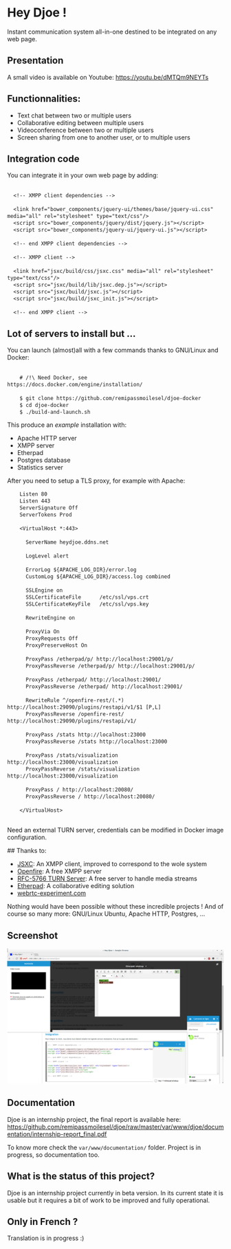 # Hey Djoe !

Instant communication system all-in-one destined to be integrated on any web page.

## Presentation

A small video is available on Youtube: https://youtu.be/dMTQm9NEYTs

## Functionnalities:
* Text chat between two or multiple users
* Collaborative editing between multiple users
* Videoconference between two or multiple users
* Screen sharing from one to another user, or to multiple users

## Integration code

You can integrate it in your own web page by adding:

```

  <!-- XMPP client dependencies -->

  <link href="bower_components/jquery-ui/themes/base/jquery-ui.css" media="all" rel="stylesheet" type="text/css"/>
  <script src="bower_components/jquery/dist/jquery.js"></script>
  <script src="bower_components/jquery-ui/jquery-ui.js"></script>

  <!-- end XMPP client dependencies -->

  <!-- XMPP client -->

  <link href="jsxc/build/css/jsxc.css" media="all" rel="stylesheet" type="text/css"/>
  <script src="jsxc/build/lib/jsxc.dep.js"></script>
  <script src="jsxc/build/jsxc.js"></script>
  <script src="jsxc/build/jsxc_init.js"></script>

  <!-- end XMPP client -->

```

## Lot of servers to install but ... 

You can launch (almost)all with a few commands thanks to GNU/Linux and Docker:

```

    # /!\ Need Docker, see https://docs.docker.com/engine/installation/
    
    $ git clone https://github.com/remipassmoilesel/djoe-docker
    $ cd djoe-docker
    $ ./build-and-launch.sh

```

This produce an *example* installation with:

* Apache HTTP server
* XMPP server
* Etherpad 
* Postgres database
* Statistics server

After you need to setup a TLS proxy, for example with Apache:

```
    Listen 80
    Listen 443
    ServerSignature Off
    ServerTokens Prod
    
    <VirtualHost *:443>
    
      ServerName heydjoe.ddns.net
    
      LogLevel alert
    
      ErrorLog ${APACHE_LOG_DIR}/error.log
      CustomLog ${APACHE_LOG_DIR}/access.log combined
    
      SSLEngine on
      SSLCertificateFile      /etc/ssl/vps.crt
      SSLCertificateKeyFile   /etc/ssl/vps.key
    
      RewriteEngine on
    
      ProxyVia On
      ProxyRequests Off
      ProxyPreserveHost On
    
      ProxyPass /etherpad/p/ http://localhost:29001/p/
      ProxyPassReverse /etherpad/p/ http://localhost:29001/p/
    
      ProxyPass /etherpad/ http://localhost:29001/
      ProxyPassReverse /etherpad/ http://localhost:29001/
    
      RewriteRule ^/openfire-rest/(.*) http://localhost:29090/plugins/restapi/v1/$1 [P,L]
      ProxyPassReverse /openfire-rest/  http://localhost:29090/plugins/restapi/v1/
    
      ProxyPass /stats http://localhost:23000
      ProxyPassReverse /stats http://localhost:23000
    
      ProxyPass /stats/visualization http://localhost:23000/visualization
      ProxyPassReverse /stats/visualization http://localhost:23000/visualization
    
      ProxyPass / http://localhost:20080/
      ProxyPassReverse / http://localhost:20080/
    
    </VirtualHost>
    
```

Need an external TURN server, credentials can be modified in Docker image configuration.

## Thanks to:

* [JSXC](https://www.jsxc.org/): An XMPP client, improved to correspond to the wole system
* [Openfire](https://www.igniterealtime.org/projects/openfire/): A free XMPP server
* [RFC-5766 TURN Server](https://github.com/coturn/rfc5766-turn-server): A free server to handle media streams
* [Etherpad](http://etherpad.org/): A collaborative editing solution
* [webrtc-experiment.com](https://www.webrtc-experiment.com/)

Nothing would have been possible without these incredible projects !
And of course so many more: GNU/Linux Ubuntu, Apache HTTP, Postgres, ... 

## Screenshot

![Screenshot](var/www/djoe/images/screenshot_1.png)

## Documentation

Djoe is an internship project, the final report is available here: https://github.com/remipassmoilesel/djoe/raw/master/var/www/djoe/documentation/internship-report_final.pdf

To know more check the `var/www/documentation/` folder. Project is in progress, so documentation too.

## What is the status of this project?

Djoe is an internship project currently in beta version. In its current state it is usable but it 
requires a bit of work to be improved and fully operational. 

## Only in French ?

Translation is in progress :)

